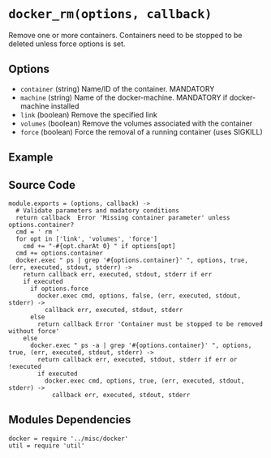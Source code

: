 
# `docker_rm(options, callback)`

Remove one or more containers. Containers need to be stopped to be deleted unless
force options is set.

## Options

*   `container` (string)
    Name/ID of the container. MANDATORY
*   `machine` (string)
    Name of the docker-machine. MANDATORY if docker-machine installed
*   `link` (boolean)
    Remove the specified link
*   `volumes` (boolean)
    Remove the volumes associated with the container
*   `force` (boolean)
    Force the removal of a running container (uses SIGKILL)

## Example

## Source Code

    module.exports = (options, callback) ->
      # Validate parameters and madatory conditions
      return callback  Error 'Missing container parameter' unless options.container?
      cmd = ' rm '
      for opt in ['link', 'volumes', 'force']
        cmd += "-#{opt.charAt 0} " if options[opt]
      cmd += options.container
      docker.exec " ps | grep '#{options.container}' ", options, true, (err, executed, stdout, stderr) ->
        return callback err, executed, stdout, stderr if err
        if executed
          if options.force
            docker.exec cmd, options, false, (err, executed, stdout, stderr) ->
              callback err, executed, stdout, stderr
          else
            return callback Error 'Container must be stopped to be removed without force'
        else
          docker.exec " ps -a | grep '#{options.container}' ", options, true, (err, executed, stdout, stderr) ->
            return callback err, executed, stdout, stderr if err or !executed
            if executed
              docker.exec cmd, options, true, (err, executed, stdout, stderr) ->
                callback err, executed, stdout, stderr





## Modules Dependencies

    docker = require '../misc/docker'
    util = require 'util'
